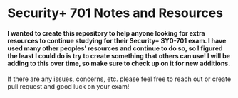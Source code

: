 # Security+ 701 Notes and Resources  

#### I wanted to create this repository to help anyone looking for extra resources to continue studying for their Security+ SY0-701 exam. I have used many other peoples' resources and continue to do so, so I figured the least I could do is try to create something that others can use! I will be adding to this over time, so make sure to check up on it for new additions.

If there are any issues, concerns, etc. please feel free to reach out or create pull request and good luck on your exam!
